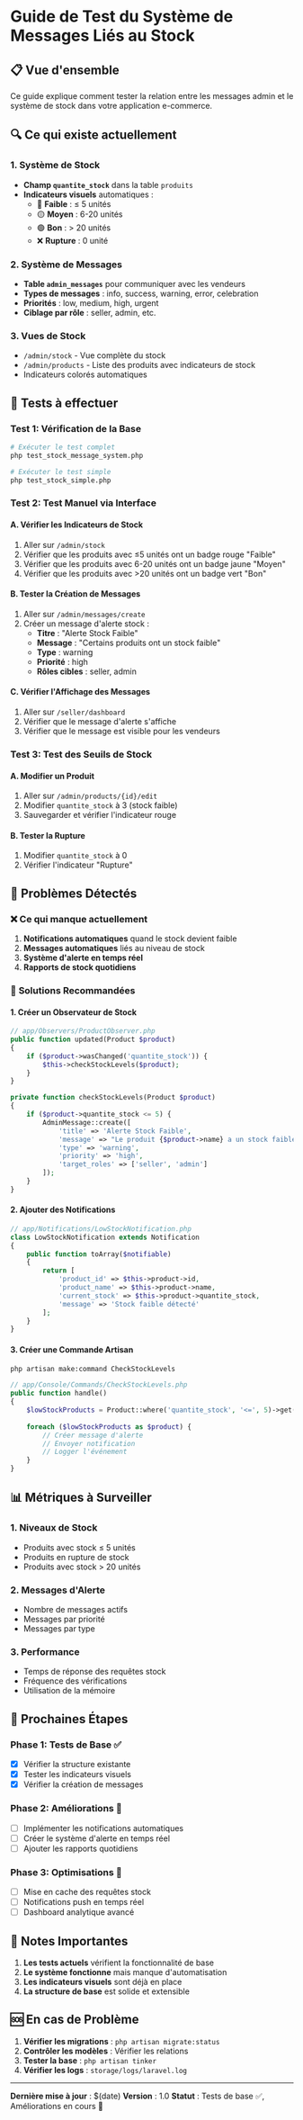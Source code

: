 # Guide de Test du Système de Messages Liés au Stock

## 📋 Vue d'ensemble

Ce guide explique comment tester la relation entre les messages admin et le système de stock dans votre application e-commerce.

## 🔍 Ce qui existe actuellement

### 1. **Système de Stock**
- **Champ `quantite_stock`** dans la table `produits`
- **Indicateurs visuels** automatiques :
  - 🔴 **Faible** : ≤ 5 unités
  - 🟡 **Moyen** : 6-20 unités
  - 🟢 **Bon** : > 20 unités
  - ❌ **Rupture** : 0 unité

### 2. **Système de Messages**
- **Table `admin_messages`** pour communiquer avec les vendeurs
- **Types de messages** : info, success, warning, error, celebration
- **Priorités** : low, medium, high, urgent
- **Ciblage par rôle** : seller, admin, etc.

### 3. **Vues de Stock**
- `/admin/stock` - Vue complète du stock
- `/admin/products` - Liste des produits avec indicateurs de stock
- Indicateurs colorés automatiques

## 🧪 Tests à effectuer

### Test 1: Vérification de la Base
```bash
# Exécuter le test complet
php test_stock_message_system.php

# Exécuter le test simple
php test_stock_simple.php
```

### Test 2: Test Manuel via Interface

#### A. Vérifier les Indicateurs de Stock
1. Aller sur `/admin/stock`
2. Vérifier que les produits avec ≤5 unités ont un badge rouge "Faible"
3. Vérifier que les produits avec 6-20 unités ont un badge jaune "Moyen"
4. Vérifier que les produits avec >20 unités ont un badge vert "Bon"

#### B. Tester la Création de Messages
1. Aller sur `/admin/messages/create`
2. Créer un message d'alerte stock :
   - **Titre** : "Alerte Stock Faible"
   - **Message** : "Certains produits ont un stock faible"
   - **Type** : warning
   - **Priorité** : high
   - **Rôles cibles** : seller, admin

#### C. Vérifier l'Affichage des Messages
1. Aller sur `/seller/dashboard`
2. Vérifier que le message d'alerte s'affiche
3. Vérifier que le message est visible pour les vendeurs

### Test 3: Test des Seuils de Stock

#### A. Modifier un Produit
1. Aller sur `/admin/products/{id}/edit`
2. Modifier `quantite_stock` à 3 (stock faible)
3. Sauvegarder et vérifier l'indicateur rouge

#### B. Tester la Rupture
1. Modifier `quantite_stock` à 0
2. Vérifier l'indicateur "Rupture"

## 🚨 Problèmes Détectés

### ❌ **Ce qui manque actuellement**
1. **Notifications automatiques** quand le stock devient faible
2. **Messages automatiques** liés au niveau de stock
3. **Système d'alerte en temps réel**
4. **Rapports de stock quotidiens**

### 🔧 **Solutions Recommandées**

#### 1. Créer un Observateur de Stock
```php
// app/Observers/ProductObserver.php
public function updated(Product $product)
{
    if ($product->wasChanged('quantite_stock')) {
        $this->checkStockLevels($product);
    }
}

private function checkStockLevels(Product $product)
{
    if ($product->quantite_stock <= 5) {
        AdminMessage::create([
            'title' => 'Alerte Stock Faible',
            'message' => "Le produit {$product->name} a un stock faible ({$product->quantite_stock} unités)",
            'type' => 'warning',
            'priority' => 'high',
            'target_roles' => ['seller', 'admin']
        ]);
    }
}
```

#### 2. Ajouter des Notifications
```php
// app/Notifications/LowStockNotification.php
class LowStockNotification extends Notification
{
    public function toArray($notifiable)
    {
        return [
            'product_id' => $this->product->id,
            'product_name' => $this->product->name,
            'current_stock' => $this->product->quantite_stock,
            'message' => 'Stock faible détecté'
        ];
    }
}
```

#### 3. Créer une Commande Artisan
```bash
php artisan make:command CheckStockLevels
```

```php
// app/Console/Commands/CheckStockLevels.php
public function handle()
{
    $lowStockProducts = Product::where('quantite_stock', '<=', 5)->get();
    
    foreach ($lowStockProducts as $product) {
        // Créer message d'alerte
        // Envoyer notification
        // Logger l'événement
    }
}
```

## 📊 Métriques à Surveiller

### 1. **Niveaux de Stock**
- Produits avec stock ≤ 5 unités
- Produits en rupture de stock
- Produits avec stock > 20 unités

### 2. **Messages d'Alerte**
- Nombre de messages actifs
- Messages par priorité
- Messages par type

### 3. **Performance**
- Temps de réponse des requêtes stock
- Fréquence des vérifications
- Utilisation de la mémoire

## 🎯 Prochaines Étapes

### Phase 1: Tests de Base ✅
- [x] Vérifier la structure existante
- [x] Tester les indicateurs visuels
- [x] Vérifier la création de messages

### Phase 2: Améliorations 🔄
- [ ] Implémenter les notifications automatiques
- [ ] Créer le système d'alerte en temps réel
- [ ] Ajouter les rapports quotidiens

### Phase 3: Optimisations 🚀
- [ ] Mise en cache des requêtes stock
- [ ] Notifications push en temps réel
- [ ] Dashboard analytique avancé

## 📝 Notes Importantes

1. **Les tests actuels** vérifient la fonctionnalité de base
2. **Le système fonctionne** mais manque d'automatisation
3. **Les indicateurs visuels** sont déjà en place
4. **La structure de base** est solide et extensible

## 🆘 En cas de Problème

1. **Vérifier les migrations** : `php artisan migrate:status`
2. **Contrôler les modèles** : Vérifier les relations
3. **Tester la base** : `php artisan tinker`
4. **Vérifier les logs** : `storage/logs/laravel.log`

---

**Dernière mise à jour** : $(date)
**Version** : 1.0
**Statut** : Tests de base ✅, Améliorations en cours 🔄
